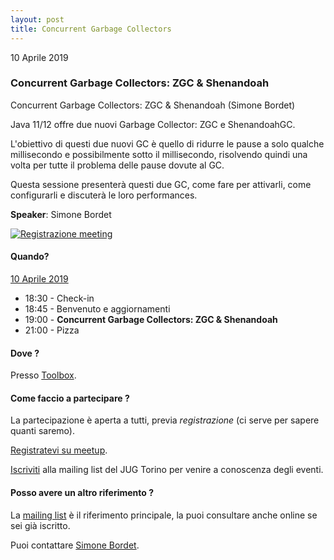```yaml
---
layout: post
title: Concurrent Garbage Collectors
---
```


10 Aprile 2019

### Concurrent Garbage Collectors: ZGC & Shenandoah

Concurrent Garbage Collectors: ZGC & Shenandoah (Simone Bordet)

Java 11/12 offre due nuovi Garbage Collector: ZGC e ShenandoahGC.

L'obiettivo di questi due nuovi GC è quello di ridurre le pause a solo qualche millisecondo e possibilmente sotto il millisecondo, risolvendo quindi una volta per tutte il problema delle pause dovute al GC.

Questa sessione presenterà questi due GC, come fare per attivarli, come configurarli e discuterà le loro performances.

**Speaker**: Simone Bordet

[![Registrazione meeting](https://i.ytimg.com/vi/yEcV9wWQfbM/hqdefault.jpg)](https://www.youtube.com/watch?v=yEcV9wWQfbM)

#### Quando?

<u>10 Aprile 2019</u>

* 18:30 - Check-in
* 18:45 - Benvenuto e aggiornamenti
* 19:00 - **Concurrent Garbage Collectors: ZGC & Shenandoah**
* 21:00 - Pizza

#### Dove ?

Presso [Toolbox](/places/toolbox/).

#### Come faccio a partecipare ?

La partecipazione è aperta a tutti, previa *registrazione* (ci serve per sapere quanti saremo).

[Registratevi su meetup](https://www.meetup.com/JUGTorino/events/260172960/).

[Iscriviti](/subscribe/) alla mailing list del JUG Torino per venire a conoscenza degli eventi.

#### Posso avere un altro riferimento ?

La [mailing list](https://groups.yahoo.com/groups/it-torino-java-jug) è il riferimento principale,
la puoi consultare anche online se sei già iscritto.

Puoi contattare [Simone Bordet](/people/simonebordet/).
